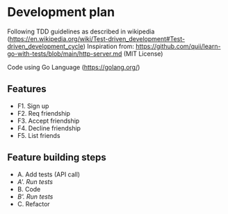 # Development plan
Following TDD guidelines as described in wikipedia (https://en.wikipedia.org/wiki/Test-driven_development#Test-driven_development_cycle)
Inspiration from: https://github.com/quii/learn-go-with-tests/blob/main/http-server.md (MIT License)

Code using Go Language (https://golang.org/)

## Features

- F1. Sign up
- F2. Req friendship
- F3. Accept friendship
- F4. Decline friendship
- F5. List friends

## Feature building steps

- A. Add tests (API call)
- _A'. Run tests_
- B. Code
- _B'. Run tests_
- C. Refactor
